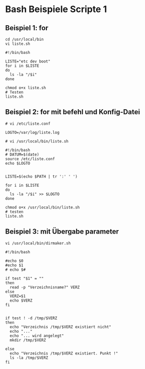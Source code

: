 # Bash Beispiele Scripte 1 

## Beispiel 1: for 

```
cd /usr/local/bin
vi liste.sh
```

```
#!/bin/bash

LISTE="etc dev boot"
for i in $LISTE
do
  ls -la "/$i"
done
```

```
chmod o+x liste.sh
# Testen 
liste.sh 
```

## Beispiel 2: for mit befehl und Konfig-Datei 

```
# vi /etc/liste.conf 
```

```
LOGTO=/var/log/liste.log
```

```
# vi /usr/local/bin/liste.sh
```

```
#!/bin/bash
# DATUM=$(date)
source /etc/liste.conf
echo $LOGTO


LISTE=$(echo $PATH | tr ':' ' ')

for i in $LISTE
do
  ls -la "/$i" >> $LOGTO
done
```

```
chmod o+x /usr/local/bin/liste.sh 
# testen 
liste.sh
```

## Beispiel 3: mit Übergabe parameter 

```
vi /usr/local/bin/dirmaker.sh
```

```
#!/bin/bash

#echo $0
#echo $1
# echo $#

if test "$1" = ""
then
  read -p "Verzeichnisname?" VERZ
else
  VERZ=$1
  echo $VERZ
fi


if test ! -d /tmp/$VERZ
then
  echo "Verzeichnis /tmp/$VERZ existiert nicht"
  echo "..."
  echo "... wird angelegt"
  mkdir /tmp/$VERZ

else
  echo "Verzeichnis /tmp/$VERZ existiert. Punkt !"
  ls -la /tmp/$VERZ
fi

